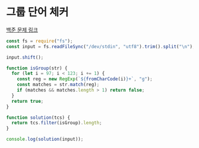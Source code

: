 # 그룹 단어 체커

[백준 문제 링크](https://www.acmicpc.net/problem/1316)

```javascript
const fs = require("fs");
const input = fs.readFileSync("/dev/stdin", "utf8").trim().split("\n");

input.shift();

function isGroup(str) {
  for (let i = 97; i < 123; i += 1) {
    const reg = new RegExp(`${fromCharCode(i)}+`, "g");
    const matches = str.match(reg);
    if (matches && matches.length > 1) return false;
  }
  return true;
}

function solution(tcs) {
  return tcs.filter(isGroup).length;
}

console.log(solution(input));
```
